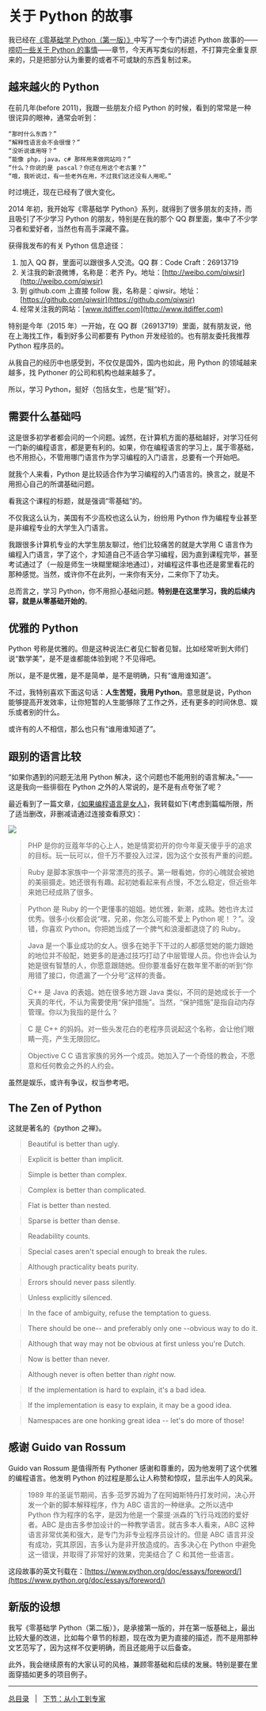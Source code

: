 # 关于 Python 的故事

我已经在[《零基础学 Python（第一版）》](https://github.com/qiwsir/ITArticles/blob/master/BasicPython/index.md)中写了一个专门讲述 Python 故事的——[唠叨一些关于 Python 的事情](https://github.com/qiwsir/ITArticles/blob/master/BasicPython/001.md)——章节，今天再写类似的标题，不打算完全重复原来的，只是把部分认为重要的或者不可或缺的东西复制过来。

## 越来越火的 Python

在前几年(before 2011)，我跟一些朋友介绍 Python 的时候，看到的常常是一种很诧异的眼神，通常会听到：

    “那时什么东西？”
	“解释性语言会不会很慢？”
	“没听说谁用呀？”
	“能像 php，java，c# 那样用来做网站吗？”
	“什么？你说的是 pascal？你还在用这个老古董？”
	“哦，我听说过，有一些老外在用，不过我们这还没有人用呢。”
	
时过境迁，现在已经有了很大变化。

2014 年初，我开始写《零基础学 Python》系列，就得到了很多朋友的支持，而且吸引了不少学习 Python 的朋友，特别是在我的那个 QQ 群里面，集中了不少学习者和爱好者，当然也有高手深藏不露。

获得我发布的有关 Python 信息途径：

1. 加入 QQ 群，里面可以跟很多人交流。QQ 群：Code Craft：26913719
2. 关注我的新浪微博，名称是：老齐 Py。地址：[http://weibo.com/qiwsir](http://weibo.com/qiwsir)
3. 到 github.com 上直接 follow 我，名称是：qiwsir。地址：[https://github.com/qiwsir](https://github.com/qiwsir)
4. 经常关注我的网站：[www.itdiffer.com](http://www.itdiffer.com)
	
特别是今年（2015 年）一开始，在 QQ 群（26913719）里面，就有朋友说，他在上海找工作，看到好多公司都要有 Python 开发经验的。也有朋友委托我推荐 Python 程序员的。

从我自己的经历中也感受到，不仅仅是国外，国内也如此，用 Python 的领域越来越多，找 Pythoner 的公司和机构也越来越多了。

所以，学习 Python，挺好（包括女生，也是“挺”好）。

## 需要什么基础吗

这是很多初学者都会问的一个问题。诚然，在计算机方面的基础越好，对学习任何一门新的编程语言，都是更有利的。如果，你在编程语言的学习上，属于零基础，也不用担心，不管用哪门语言作为学习编程的入门语言，总要有一个开始吧。

就我个人来看，Python 是比较适合作为学习编程的入门语言的。换言之，就是不用担心自己的所谓基础问题。

看我这个课程的标题，就是强调“零基础”的。

不仅我这么认为，美国有不少高校也这么认为，纷纷用 Python 作为编程专业甚至是非编程专业的大学生入门语言。

我跟很多计算机专业的大学生朋友聊过，他们比较痛苦的就是大学用 C 语言作为编程入门语言，学了这个，才知道自己不适合学习编程，因为直到课程完毕，甚至考试通过了（一般是师生一块糊里糊涂地通过），对编程这件事也还是雾里看花的那种感觉。当然，或许你不在此列，一来你有天分，二来你下了功夫。

总而言之，学习 Python，你不用担心基础问题。**特别是在这里学习，我的后续内容，就是从零基础开始的**。

## 优雅的 Python

Python 号称是优雅的。但是这种说法仁者见仁智者见智。比如经常听到大师们说“数学美”，是不是谁都能体验到呢？不见得吧。

所以，是不是优雅，是不是简单，是不是明确，只有“谁用谁知道”。

不过，我特别喜欢下面这句话：**人生苦短，我用 Python**。意思就是说，Python 能够提高开发效率，让你短暂的人生能够除了工作之外，还有更多的时间休息、娱乐或者别的什么。

或许有的人不相信，那么也只有“谁用谁知道了”。

## 跟别的语言比较

“如果你遇到的问题无法用 Python 解决，这个问题也不能用别的语言解决。”——这是我向一些徘徊在 Python 之外的人常说的，是不是有点夸张了呢？

最近看到了一篇文章，[《如果编程语言是女人》](http://www.vaikan.com/if-programming-languages-are-woman/)，我转载如下(考虑到篇幅所限，所了适当删改，非删减请通过连接查看原文)：

![](./0images/01.jpg)

>PHP 是你的豆蔻年华的心上人，她是情窦初开的你今年夏天傻乎乎的追求的目标。玩一玩可以，但千万不要投入过深，因为这个女孩有严重的问题。

>Ruby 是脚本家族中一个非常漂亮的孩子。第一眼看她，你的心魄就会被她的美丽摄走。她还很有有趣。起初她看起来有点慢，不怎么稳定，但近些年来她已经成熟了很多。

>Python 是 Ruby 的一个更懂事的姐姐。她优雅，新潮，成熟。她也许太过优秀。很多小伙都会说“嘿，兄弟，你怎么可能不爱上 Python 呢！？”。没错，你喜欢 Python。你把她当成了一个脾气和浪漫都退烧了的 Ruby。

>Java 是一个事业成功的女人。很多在她手下干过的人都感觉她的能力跟她的地位并不般配，她更多的是通过技巧打动了中层管理人员。你也许会认为她是很有智慧的人，你愿意跟随她。但你要准备好在数年里不断的听到“你用错了接口，你遗漏了一个分号”这样的责备。

>C++ 是 Java 的表姐。她在很多地方跟 Java 类似，不同的是她成长于一个天真的年代，不认为需要使用“保护措施”。当然，“保护措施”是指自动内存管理。你以为我指的是什么？

>C 是 C++ 的妈妈。对一些头发花白的老程序员说起这个名称，会让他们眼睛一亮，产生无限回忆。

>Objective C C 语言家族的另外一个成员。她加入了一个奇怪的教会，不愿意和任何教会之外的人约会。

虽然是娱乐，或许有争议，权当参考吧。

## The Zen of Python

这就是著名的《python 之禅》。

>Beautiful is better than ugly.

>Explicit is better than implicit.

>Simple is better than complex.

>Complex is better than complicated.

>Flat is better than nested.

>Sparse is better than dense.

>Readability counts.

>Special cases aren't special enough to break the rules.

>Although practicality beats purity.

>Errors should never pass silently.

>Unless explicitly silenced.

>In the face of ambiguity, refuse the temptation to guess.

>There should be one-- and preferably only one --obvious way to do it.

>Although that way may not be obvious at first unless you're Dutch.

>Now is better than never.

>Although never is often better than *right* now.

>If the implementation is hard to explain, it's a bad idea.

>If the implementation is easy to explain, it may be a good idea.

>Namespaces are one honking great idea -- let's do more of those!

## 感谢 Guido van Rossum

Guido van Rossum 是值得所有 Pythoner 感谢和尊重的，因为他发明了这个优雅的编程语言。他发明 Python 的过程是那么让人称赞和惊叹，显示出牛人的风采。

>1989 年的圣诞节期间，吉多·范罗苏姆为了在阿姆斯特丹打发时间，决心开发一个新的脚本解释程序，作为 ABC 语言的一种继承。之所以选中 Python 作为程序的名字，是因为他是一个蒙提·派森的飞行马戏团的爱好者。ABC 是由吉多参加设计的一种教学语言。就吉多本人看来，ABC 这种语言非常优美和强大，是专门为非专业程序员设计的。但是 ABC 语言并没有成功，究其原因，吉多认为是非开放造成的。吉多决心在 Python 中避免这一错误，并取得了非常好的效果，完美结合了 C 和其他一些语言。

这段故事的英文刊载在：[https://www.python.org/doc/essays/foreword/](https://www.python.org/doc/essays/foreword/)

## 新版的设想

我写《零基础学 Python（第二版）》，是承接第一版的，并在第一版基础上，最出比较大量的改进，比如每个章节的标题，现在改为更为直接的描述，而不是用那种文艺范写了，因为这样不仅更明确，而且还能用于以后备查。

此外，我会继续原有的大家认可的风格，兼顾零基础和后续的发展。特别是要在里面穿插如更多的项目例子。

-------

[总目录](./index.md)&nbsp;&nbsp;&nbsp;|&nbsp;&nbsp;&nbsp;[下节：从小工到专家](./02.md)
